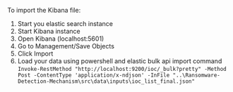 To import the Kibana file:
1. Start you elastic search instance
2. Start Kibana instance
3. Open Kibana (localhost:5601)
4. Go to Management/Save Objects
5. Click Import
6. Load your data using powershell and elastic bulk api import command ```Invoke-RestMethod "http://localhost:9200/ioc/_bulk?pretty" -Method Post -ContentType 'application/x-ndjson' -InFile "..\Ransomware-Detection-Mechanism\src\data\inputs\ioc_list_final.json"```